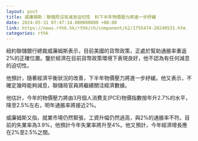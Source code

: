 ```yaml
---
layout: post
title: 威廉姆斯：聯儲局沒有減息迫切性　料下半年物價壓力將進一步紓緩
date: 2024-05-31 07:47:14.000000000 +08:00
link: https://news.rthk.hk/rthk/ch/component/k2/1755474-20240531.htm
categories: rthk
---
```


紐約聯儲銀行總裁威廉姆斯表示，目前美國的貨幣政策，正處於幫助通脹率重返2%的正確位置。鑒於經濟在目前貨幣政策環境下表現良好，他不認為有任何減息的迫切性。

他預計，隨著經濟平衡狀況的改善，下半年物價壓力將進一步紓緩。他又表示，不確定幾時能夠減息，聯儲局官員將繼續關注經濟數據。

他估計，今年的物價壓力將由3月個人消費支(PCE)物價指數按年升2.7%的水平，降至2.5%左右，明年通脹率將接近2%。

威廉姆斯又指，就業市場仍然緊張，工資升幅仍然過高，與2%的通脹率不符。目前的失業率為3.9%，他預計今年失業率將升至4%。他又預計，今年經濟增長應在2%至2.5%之間。
